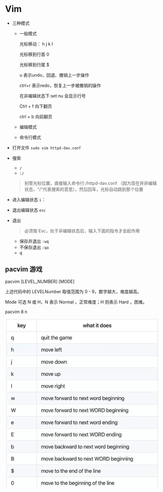 # Vim

- 三种模式

  - 一般模式

    光标移动：  h  j k l

    光标移到行首 0

    光标移到行尾 $

    u 表示undo，回退、撤销上一步操作

    ctrl+r 表示redo，恢复上一步被撤销的操作

    在非编辑状态下:set nu 会显示行号

    Ctrl + f  向下翻页

    ctrl + b 向前翻页

  - 编辑模式

  - 命令行模式

- 打开文件 `sudo vim httpd-dav.conf` 

- 搜索

  - `/`
  -  `:/`

  > 别管光标位置，直接输入命令行:/httpd-dav.conf （因为现在并非编辑状态，"/"代表搜索的意思），然后回车，光标自动跳到那个位置

- 进入编辑状态 `i`：

- 退出编辑状态 `esc`

- 退出

  > 必须按 Esc，处于非编辑状态后，输入下面的指令才会起作用

  - 保存并退出 `:wq`
  - 不保存退出 `:qa`
  - q



## pacvim 游戏

pacvim [LEVEL_NUMBER] [MODE]

上述代码中的 LEVELNumber 取值范围为 0 - 9，数字越大，难度越高。

Mode 可选 N 或 H，N 表示 Normal ，正常难度；H 则表示 Hard ，困难。

pacvim 8 n

![vim快捷键](IDE编辑器.ftd/vim快捷键.png)